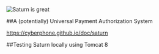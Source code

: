 ![Saturn is great](https://cyberphone.github.io/doc/saturn/github-saturnlogo.svg)

##A (potentially) Universal Payment Authorization System

https://cyberphone.github.io/doc/saturn

##Testing Saturn locally using Tomcat 8
